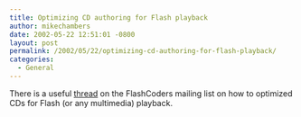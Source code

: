 ```yaml
---
title: Optimizing CD authoring for Flash playback
author: mikechambers
date: 2002-05-22 12:51:01 -0800
layout: post
permalink: /2002/05/22/optimizing-cd-authoring-for-flash-playback/
categories:
  - General
---
```



There is a useful&nbsp;[thread][1] on the FlashCoders mailing list&nbsp;on how to optimized CDs for Flash (or any multimedia) playback.

 [1]: http://chattyfig.figleaf.com/cgi-bin/ezmlm-cgi?1:mss:35518:200205:lomnjjepfkmhpneejajc
